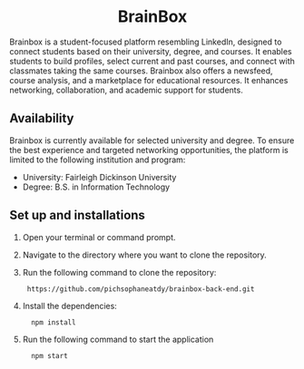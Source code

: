 <h1 align="center">BrainBox</h1>
<p>Brainbox is a student-focused platform resembling LinkedIn, designed to connect students based on their university, degree, and courses. It enables students to build profiles, select current and past courses, and connect with classmates taking the same courses. Brainbox also offers a newsfeed, course analysis, and a marketplace for educational resources. It enhances networking, collaboration, and academic support for students.</p>

## Availability

Brainbox is currently available for selected university and degree. To ensure the best experience and targeted networking opportunities, the platform is limited to the following institution and program:

- University: Fairleigh Dickinson University
- Degree: B.S. in Information Technology


## Set up and installations

1. Open your terminal or command prompt.
2. Navigate to the directory where you want to clone the repository.
3. Run the following command to clone the repository:

   ```shell
    https://github.com/pichsophaneatdy/brainbox-back-end.git
4. Install the dependencies:

   ```shell
     npm install
5. Run the following command to start the application
   ```shell
     npm start
